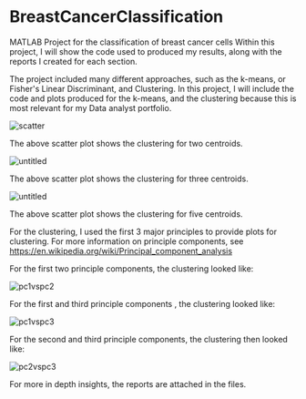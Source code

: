 # BreastCancerClassification
MATLAB Project for the classification of breast cancer cells
Within this project, I will show the code used to produced my results, along with the reports I created for each section.

The project included many different approaches, such as the k-means, or Fisher's Linear Discriminant, and Clustering. In this project, I will include the code and plots produced for the k-means, and the clustering because this is most relevant for my Data analyst portfolio.

![scatter](https://user-images.githubusercontent.com/75098630/125321098-42981600-e334-11eb-99a1-99423c9b12a3.png)

The above scatter plot shows the clustering for two centroids.

![untitled](https://user-images.githubusercontent.com/75098630/125321150-4e83d800-e334-11eb-963f-acfe05ce7112.png)

The above scatter plot shows the clustering for three centroids.

![untitled](https://user-images.githubusercontent.com/75098630/125321196-59d70380-e334-11eb-8bc8-503399641d0c.png)

The above scatter plot shows the clustering for five centroids.

For the clustering, I used the first 3 major principles to provide plots for clustering. For more information on principle components, see https://en.wikipedia.org/wiki/Principal_component_analysis

For the first two principle components, the clustering looked like: 

![pc1vspc2](https://user-images.githubusercontent.com/75098630/125322870-1ed5cf80-e336-11eb-9849-98062ee09361.png)

For the first and third principle components , the clustering looked like:

![pc1vspc3](https://user-images.githubusercontent.com/75098630/125323166-63fa0180-e336-11eb-9515-b4df9514d07f.png)

For the second and third principle components, the clustering then looked like:

![pc2vspc3](https://user-images.githubusercontent.com/75098630/125323302-89870b00-e336-11eb-8109-afa367c525bb.png)

For more in depth insights, the reports are attached in the files.
